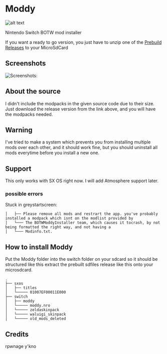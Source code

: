# Moddy
![alt text](https://raw.githubusercontent.com/iSn0we/Moddy/master/wallpu%CC%88aper.png)


Nintendo Switch BOTW mod installer

If you want a ready to go version, you just have to unzip one of the [Prebuild Releases](https://github.com/iSn0we/Moddy/releases) to your MicroSdCard

## Screenshots

![Screenshots:](https://raw.githubusercontent.com/iSn0we/Moddy/master/DkJl8bRUcAAIVlD.jpg)

## About the source

I didn't include the modpacks in the given source code due to their size. Just download the release version from the link above, and you will have the modpacks needed.

## Warning

I've tried to make a system which prevents you from installing multiple mods over each other, and it should work fine, but you should uninstall all mods everytime before you install a new one.

## Support
This only works with SX OS right now. I will add Atmosphere support later.
### possible errors
Stuck in greystartscreen:
```
│   ├── Please remove all mods and restrart the app. you've probably installed a modpack which isnt on the modlist provided by
│   └─── The BOTWModdyInstaller team, which causes it tocrash, by not being formatted the right way, and not having a  
│   └─── Modinfo.txt.
```

## How to install Moddy

Put the Moddy folder into the switch folder on your sdcard so it should be structured like this
extract the prebuilt sdfiles release like this onto your microsdcard.
```
.
├── sxos
│   ├── titles
│   └───── 01007EF00011E000
├── switch
│   ├── moddy
│   └───── moddy.nro
│   └───── zeldaskinpack
│   └───── waluigi_skinpack
│   └───── old_mods_deleted

```

## Credits

rpwnage y'kno
